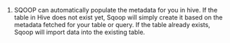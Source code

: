 1. SQOOP can automatically populate the metadata for you in hive. If the table in Hive does not exist yet, Sqoop will simply create it based on the metadata fetched for your table or query. If the table already exists, Sqoop will import data into the existing table.



